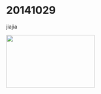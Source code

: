 # 20141029

jiajia

<img src="http://jiajia88417.github.io/beautyblog/blogs/20141029/img/REVLON_lipstick/Matt_Balm.jpg" width="238" height="143">
